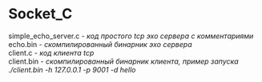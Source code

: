 # Socket_C
simple_echo_server.c - *код простого tcp эхо сервера с комментариями*  
echo.bin - *скомпилированный бинарник эхо сервера*  
client.c - *код клиента tcp*  
client.bin - *скомпилированный бинарник клиента, пример запуска ./client.bin -h 127.0.0.1 -p 9001 -d hello*
